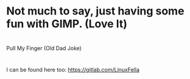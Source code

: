 # Not much to say, just having some fun with GIMP. (Love It)
#
Pull My Finger (Old Dad Joke)
#
I can be found here too:
https://gitlab.com/LinuxFella
